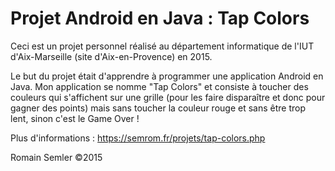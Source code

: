 Projet Android en Java : Tap Colors
==================================

Ceci est un projet personnel réalisé au département informatique de l'IUT d'Aix-Marseille (site d'Aix-en-Provence) en 2015.

Le but du projet était d'apprendre à programmer une application Android en Java. Mon application se nomme "Tap Colors" et consiste à toucher des couleurs qui s'affichent sur une grille (pour les faire disparaître et donc pour gagner des points) mais sans toucher la couleur rouge et sans être trop lent, sinon c'est le Game Over !

Plus d'informations : https://semrom.fr/projets/tap-colors.php

Romain Semler ©2015
